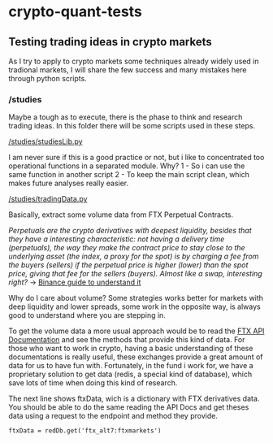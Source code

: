 # crypto-quant-tests
## Testing trading ideas in crypto markets

As I try to apply to crypto markets some techniques already widely used in tradional markets, I will share the few success and many mistakes here through python scripts.

### /studies

Maybe a tough as to execute, there is the phase to think and research trading ideas. In this folder there will be some scripts used in these steps. 

[/studies/studiesLib.py](https://github.com/frsegundo/crypto-quant-tests/blob/main/studies/studiesLib.py) 

I am never sure if this is a good practice or not, but i like to concentrated too operational functions in a separated module. Why?
  1 - So i can use the same function in another script
  2 - To keep the main script clean, which makes future analyses really easier.
  
[/studies/tradingData.py](https://github.com/frsegundo/crypto-quant-tests/blob/main/studies/tradingData.py)

Basically, extract some volume data from FTX Perpetual Contracts. 

*Perpetuals are the crypto derivatives with deepest liquidity, besides that they have a interesting characteristic: not having a delivery time (perpetuals), the way they make the contract price to stay close to the underlying asset (the index, a proxy for the spot) is by charging a fee from the buyers (sellers) if the perpetual price is higher (lower) than the spot price, giving that fee for the sellers (buyers). Almost like a swap, interesting right?* -> [Binance guide to understand it](https://www.binance.com/en/support/faq/d2a1afd5f829455c9ded23f0ca561a40)

Why do I care about volume? Some strategies works better for markets with deep liquidity and lower spreads, some work in the opposite way, is always good to understand where you are stepping in.

To get the volume data a more usual approach would be to read the [FTX API Documentation](https://docs.ftx.com/#overview) and see the methods that provide this kind of data. For those who want to work in crypto, having a basic understanding of these documentations is really useful, these exchanges provide a great amount of data for us to have fun with. Fortunately, in the fund i work for, we have a proprietary solution to get data (redis, a special kind of database), which save lots of time when doing this kind of research.

The next line shows ftxData, wich is a dictionary with FTX derivatives data. You should be able to do the same reading the API Docs and get theses data using a request to the endpoint and method they provide.

`ftxData = redDb.get('ftx_alt7:ftxmarkets')`
